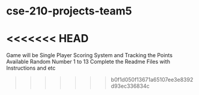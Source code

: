 # cse-210-projects-team5
<<<<<<< HEAD
=======
Game will be Single Player
Scoring System and Tracking the Points Available
Random Number 1 to 13
Complete the Readme Files with Instructions and etc
>>>>>>> b0f1d050f13671a65107ee3e8392d93ec336834c
